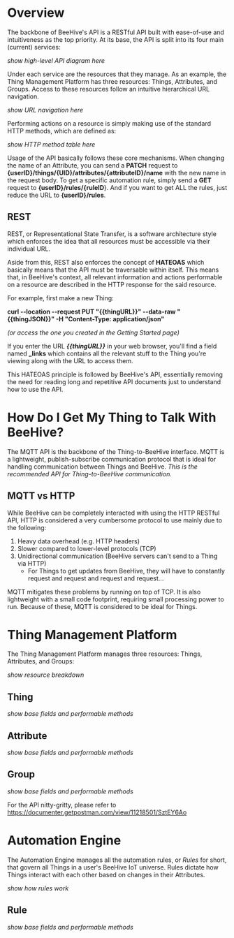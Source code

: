 # Overview

The backbone of BeeHive's API is a RESTful API built with ease-of-use and intuitiveness as the top priority. At its base, the API is split into its four main (current) services:

*show high-level API diagram here*

Under each service are the resources that they manage. As an example, the Thing Management Platform has three resources: Things, Attributes, and Groups. Access to these resources follow an intuitive hierarchical URL navigation.

*show URL navigation here*

Performing actions on a resource is simply making use of the standard HTTP methods, which are defined as:

*show HTTP method table here*

Usage of the API basically follows these core mechanisms. When changing the name of an Attribute, you can send a **PATCH** request to **{userID}/things/{UID}/attributes/{attributeID}/name** with the new name in the request body. To get a specific automation rule, simply send a **GET** request to **{userID}/rules/{ruleID**}. And if you want to get ALL the rules, just reduce the URL to **{userID}/rules**.

## REST

REST, or Representational State Transfer, is a software architecture style which enforces the idea that all resources must be accessible via their individual URL. 

Aside from this, REST also enforces the concept of **HATEOAS** which basically means that the API must be traversable within itself. This means that, in BeeHive's context, all relevant information and actions performable on a resource are described in the HTTP response for the said resource. 

For example, first make a new Thing:

**curl --location --request PUT "{{thingURL}}" --data-raw "{{thingJSON}}" -H "Content-Type: application/json"**

*(or access the one you created in the Getting Started page)*

If you enter the URL ***{{thingURL}}*** in your web browser, you'll find a field named **_links** which contains all the relevant stuff to the Thing you're viewing along with the URL to access them.

This HATEOAS principle is followed by BeeHive's API, essentially removing the need for reading long and repetitive API documents just to understand how to use the API.



# How Do I Get My Thing to Talk With BeeHive?

The MQTT API is the backbone of the Thing-to-BeeHive interface. MQTT is a lightweight, publish-subscribe communication protocol that is ideal for handling communication between Things and BeeHive. *This is the recommended API for Thing-to-BeeHive communication.*

## MQTT vs HTTP

While BeeHive can be completely interacted with using the HTTP RESTful API, HTTP is considered a very cumbersome protocol to use mainly due to the following:

1. Heavy data overhead (e.g. HTTP headers)
2. Slower compared to lower-level protocols (TCP)
3. Unidirectional communication (BeeHive servers can't send to a Thing via HTTP)
   - For Things to get updates from BeeHive, they will have to constantly request and request and request and request...

MQTT mitigates these problems by running on top of TCP. It is also lightweight with a small code footprint, requiring small processing power to run. Because of these, MQTT is considered to be ideal for Things.



# Thing Management Platform

The Thing Management Platform manages three resources: Things, Attributes, and Groups:

*show resource breakdown*

## Thing

*show base fields and performable methods*

## Attribute

*show base fields and performable methods*

## Group

*show base fields and performable methods*



For the API nitty-gritty, please refer to https://documenter.getpostman.com/view/11218501/SztEY6Ao



# Automation Engine

The Automation Engine manages all the automation rules, or *Rules* for short, that govern all Things in a user's BeeHive IoT universe. Rules dictate how Things interact with each other based on changes in their Attributes.

*show how rules work*

## Rule

*show base fields and performable methods*

